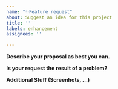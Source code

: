 ```yaml
---
name: "✨Feature request"
about: Suggest an idea for this project
title: ''
labels: enhancement
assignees: ''

---
```


**Describe your proposal as best you can.**


**Is your request the result of a problem?**


**Additional Stuff (Screenhots, ...)**
